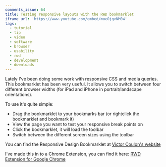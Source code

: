 ```yaml
---
comments_issue: 64
title: Testing responsive layouts with the RWD bookmarklet
iframe_url: 'https://www.youtube.com/embed/mueOjgvNM04'
tags:
  - tutorial
  - tip
  - video
  - software
  - browser
  - usability
  - rwd
  - development
  - downloads
---
```


Lately I've been doing some work with responsive CSS and media queries. This bookmarklet has been very useful. It allows you to switch between four different browser widths (for iPad and iPhone in portrait/landscape orientations).

<!-- more -->

To use it's quite simple:

- Drag the bookmarklet to your bookmarks bar (or rightclick the bookmarklet and bookmark it)
- View the page you want to test your responsive break points on
- Click the bookmarklet, it will load the toolbar
- Switch between the different screen sizes using the toolbar

You can find the Responsive Design Bookmarklet at [Victor Coulon's website](http://responsive.victorcoulon.fr/)

I've made this in to a Chrome Extension, you can find it here: [RWD Extension for Google Chrome](https://chrome.google.com/webstore/detail/rwd/geajggfcfhgkonghflklajfahmdnplmh)
